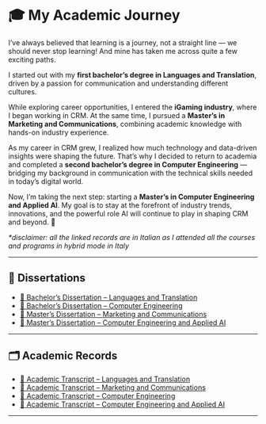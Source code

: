  # 🎓 My Academic Journey  

I’ve always believed that learning is a journey, not a straight line — we should never stop learning! And mine has taken me across quite a few exciting paths.  

I started out with my **first bachelor’s degree in Languages and Translation**, driven by a passion for communication and understanding different cultures.  

While exploring career opportunities, I entered the **iGaming industry**, where I began working in CRM. At the same time, I pursued a **Master’s in Marketing and Communications**, combining academic knowledge with hands-on industry experience.  

As my career in CRM grew, I realized how much technology and data-driven insights were shaping the future. That’s why I decided to return to academia and completed a **second bachelor’s degree in Computer Engineering** — bridging my background in communication with the technical skills needed in today’s digital world.  

Now, I’m taking the next step: starting a **Master’s in Computer Engineering and Applied AI**. My goal is to stay at the forefront of industry trends, innovations, and the powerful role AI will continue to play in shaping CRM and beyond. 🚀  

_*disclaimer: all the linked records are in Italian as I attended all the courses and programs in hybrid mode in Italy_

---

## 📑 Dissertations  
- [📘 Bachelor’s Dissertation – Languages and Translation](./Thesis%20(Italian)%20-%20B.A.%20Languages%20and%20Translation%20(L-12).pdf)  
- [📘 Bachelor’s Dissertation – Computer Engineering](./Thesis%20(Italian)%20-%20B.Sc.%20Computer%20Engineering%20(L-8).pdf)
- [📕 Master’s Dissertation – Marketing and Communications](./Thesis%20(Italian)%20-%20M.A.%20Marketing%20and%20Communication%20(LM-59).pdf)  
- [📕 Master’s Dissertation – Computer Engineering and Applied AI](./Bachelor_Computer_Engineering_Dissertation.pdf)

---

## 🗂️ Academic Records  
- [📄 Academic Transcript – Languages and Translation](./Transcript%20(Italian)%20-%20B.A.%20Languages%20and%20Translation%20(L-12).pdf)  
- [📄 Academic Transcript – Marketing and Communications](./Transcript%20(Italian)%20-%20M.A.%20Marketing%20and%20Communication%20(LM-59).pdf)  
- [📄 Academic Transcript – Computer Engineering](./Transcript_Computer_Engineering.pdf)
- [📄 Academic Transcript – Computer Engineering and Applied AI](./Transcript_Computer_Engineering.pdf) 

---

